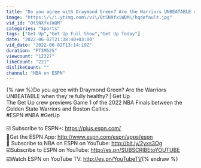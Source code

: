 ```yaml
---
title: "Do you agree with Draymond Green? Are the Warriors UNBEATABLE when they're fully healthy? | Get Up"
image: "https:\/\/i.ytimg.com\/vi\/OtSNXfxiWQM\/hqdefault.jpg"
vid_id: "OtSNXfxiWQM"
categories: "Sports"
tags: ["Get Up","Get Up Full Show","Get Up Today"]
date: "2022-06-02T21:38:40+03:00"
vid_date: "2022-06-02T13:14:19Z"
duration: "PT3M52S"
viewcount: "12327"
likeCount: "221"
dislikeCount: ""
channel: "NBA on ESPN"
---
```

{% raw %}Do you agree with Draymond Green? Are the Warriors UNBEATABLE when they're fully healthy? | Get Up<br />The Get Up crew previews Game 1 of the 2022 NBA Finals between the Golden State Warriors and Boston Celtics.<br />#ESPN #NBA #GetUp<br /><br />☑️ Subscribe to ESPN+: <a rel="nofollow" target="blank" href="https://plus.espn.com/">https://plus.espn.com/</a><br />📱Get the ESPN App: <a rel="nofollow" target="blank" href="http://www.espn.com/espn/apps/espn">http://www.espn.com/espn/apps/espn</a><br />🏀 Subscribe to NBA on ESPN on YouTube: <a rel="nofollow" target="blank" href="http://bit.ly/2yxs3Og">http://bit.ly/2yxs3Og</a><br />☑️Subscribe to ESPN on YouTube: <a rel="nofollow" target="blank" href="http://es.pn/SUBSCRIBEtoYOUTUBE">http://es.pn/SUBSCRIBEtoYOUTUBE</a><br />☑️Watch ESPN on YouTube TV: <a rel="nofollow" target="blank" href="http://es.pn/YouTubeTV">http://es.pn/YouTubeTV</a>{% endraw %}
